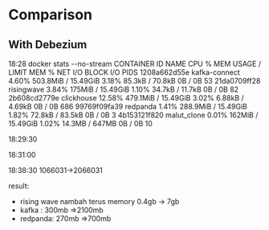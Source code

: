 # Comparison 

## With Debezium

<!-- after compose up -->
18:28
docker stats --no-stream
CONTAINER ID   NAME            CPU %     MEM USAGE / LIMIT     MEM %     NET I/O           BLOCK I/O   PIDS
1208a662d55e   kafka-connect   4.60%     503.8MiB / 15.49GiB   3.18%     85.3kB / 70.8kB   0B / 0B     53
21da0709ff28   risingwave      3.84%     175MiB / 15.49GiB     1.10%     34.7kB / 11.7kB   0B / 0B     82
2b608cd2779e   clickhouse      12.58%    479.1MiB / 15.49GiB   3.02%     6.88kB / 4.69kB   0B / 0B     686
99769f09fa39   redpanda        1.41%     288.9MiB / 15.49GiB   1.82%     72.8kB / 83.5kB   0B / 0B     3
4b153121f820   malut_clone     0.01%     162MiB / 15.49GiB     1.02%     14.3MB / 647MB    0B / 0B     10

<!-- after sending debeziumconfig -->
18:29:30


<!-- after init the risingwave -->
18:31:00

<!-- after dumping 1k data -->
18:38:30
1066031->2066031

result:
- rising wave nambah terus memory 0.4gb -> 7gb
- kafka : 300mb =>2100mb
- redpanda: 270mb =>700mb